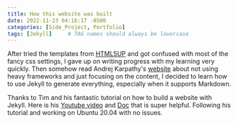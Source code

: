 ```yaml
---
title: How this website was built
date: 2022-11-23 04:16:17 -0500
categories: [Side_Project, Portfolio]
tags: [Jekyll]     # TAG names should always be lowercase
---
```


After tried the templates from [HTML5UP](https://html5up.net/) and got confused with most of the fancy css settings, 
I gave up on writing progress with my learning very quickly.
Then somehow read Andrej Karpathy's [website](https://karpathy.ai/) about not using heavy frameworks and just focusing on the content, I decided to learn how to use Jekyll to generate everything, especially when it supports Markdown.

Thanks to Tim and his fantastic tutorial on how to build a website with Jekyll. Here is his [Youtube video](https://youtu.be/F8iOU1ci19Q) 
and [Doc](https://docs.technotim.live/posts/jekyll-docs-site/) that is super helpful. Following his tutorial and working on Ubuntu 20.04 with no issues.